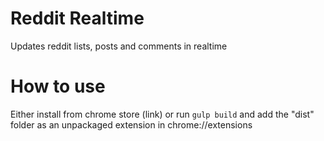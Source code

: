 # Reddit Realtime
Updates reddit lists, posts and comments in realtime

# How to use
Either install from chrome store (link) or run `gulp build` and add the "dist" folder as an unpackaged extension in chrome://extensions